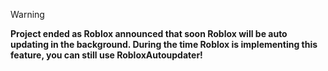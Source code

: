 > [!WARNING]
> **Project ended as Roblox announced that soon Roblox will be auto updating in the background. During the time Roblox is implementing this feature, you can still use RobloxAutoupdater!**
